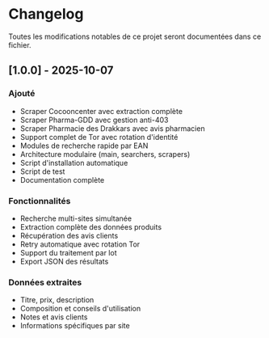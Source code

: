 # Changelog

Toutes les modifications notables de ce projet seront documentées dans ce fichier.

## [1.0.0] - 2025-10-07

### Ajouté
- Scraper Cocooncenter avec extraction complète
- Scraper Pharma-GDD avec gestion anti-403
- Scraper Pharmacie des Drakkars avec avis pharmacien
- Support complet de Tor avec rotation d'identité
- Modules de recherche rapide par EAN
- Architecture modulaire (main, searchers, scrapers)
- Script d'installation automatique
- Script de test
- Documentation complète

### Fonctionnalités
- Recherche multi-sites simultanée
- Extraction complète des données produits
- Récupération des avis clients
- Retry automatique avec rotation Tor
- Support du traitement par lot
- Export JSON des résultats

### Données extraites
- Titre, prix, description
- Composition et conseils d'utilisation
- Notes et avis clients
- Informations spécifiques par site
